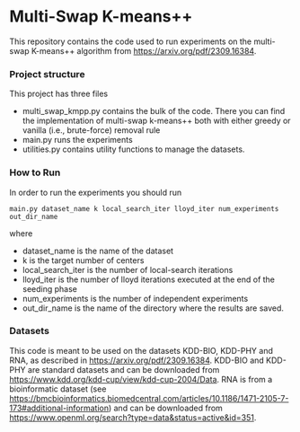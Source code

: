 # Multi-Swap K-means++
This repository contains the code used to run experiments on the multi-swap K-means++ algorithm from https://arxiv.org/pdf/2309.16384.

### Project structure
This project has three files

- multi_swap_kmpp.py contains the bulk of the code. There you can find the implementation of multi-swap k-means++ both with either greedy or vanilla (i.e., brute-force) removal rule
- main.py runs the experiments
- utilities.py contains utility functions to manage the datasets.

### How to Run
In order to run the experiments you should run
```
main.py dataset_name k local_search_iter lloyd_iter num_experiments out_dir_name
```
where 
- dataset_name is the name of the dataset
- k is the target number of centers
- local_search_iter is the number of local-search iterations
- lloyd_iter is the number of lloyd iterations executed at the end of the seeding phase
- num_experiments is the number of independent experiments
- out_dir_name is the name of the directory where the results are saved.


### Datasets
This code is meant to be used on the datasets KDD-BIO, KDD-PHY and RNA, as described in https://arxiv.org/pdf/2309.16384.
KDD-BIO and KDD-PHY are standard datasets and can be downloaded from https://www.kdd.org/kdd-cup/view/kdd-cup-2004/Data.
RNA is from a bioinformatic dataset (see https://bmcbioinformatics.biomedcentral.com/articles/10.1186/1471-2105-7-173#additional-information) and can be downloaded from https://www.openml.org/search?type=data&status=active&id=351.
